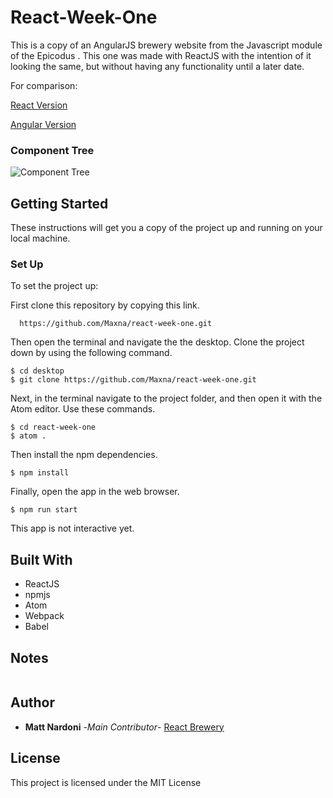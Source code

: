 # React-Week-One

This is a copy of an AngularJS brewery website from the Javascript module of the Epicodus . This one was made with ReactJS with the intention of it looking the same, but without having any functionality until a later date.

For comparison:

[React Version](https://github.com/react-week-one)

[Angular Version](https://github.com/Maxna/brewery)

### Component Tree

![Component Tree](src/assets/images/component-tree.png)

## Getting Started

These instructions will get you a copy of the project up and running on your local machine.

### Set Up

To set the project up:

First clone this repository by copying this link.

```
  https://github.com/Maxna/react-week-one.git

```

Then open the terminal and navigate the the desktop. Clone the project down by using the following command.

```
$ cd desktop
$ git clone https://github.com/Maxna/react-week-one.git
```

Next, in the terminal navigate to the project folder, and then open it with the Atom editor. Use these commands.

```
$ cd react-week-one
$ atom .
```

Then install the npm dependencies.

```
$ npm install
```

Finally, open the app in the web browser.

```
$ npm run start
```

This app is not interactive yet.

## Built With

* ReactJS
* npmjs
* Atom
* Webpack
* Babel

## Notes

```

```

## Author

* **Matt Nardoni** -*Main Contributor*- [React Brewery](https://github.com/react-week-one)

## License

This project is licensed under the MIT License

